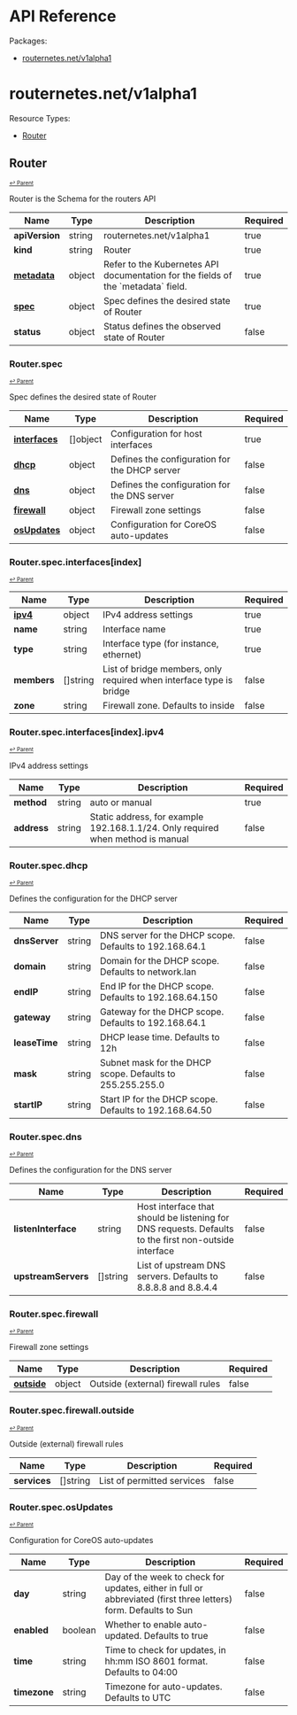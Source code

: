 # API Reference

Packages:

- [routernetes.net/v1alpha1](#routernetesnetv1alpha1)

# routernetes.net/v1alpha1

Resource Types:

- [Router](#router)




## Router
<sup><sup>[↩ Parent](#routernetesnetv1alpha1 )</sup></sup>






Router is the Schema for the routers API

<table>
    <thead>
        <tr>
            <th>Name</th>
            <th>Type</th>
            <th>Description</th>
            <th>Required</th>
        </tr>
    </thead>
    <tbody><tr>
      <td><b>apiVersion</b></td>
      <td>string</td>
      <td>routernetes.net/v1alpha1</td>
      <td>true</td>
      </tr>
      <tr>
      <td><b>kind</b></td>
      <td>string</td>
      <td>Router</td>
      <td>true</td>
      </tr>
      <tr>
      <td><b><a href="https://kubernetes.io/docs/reference/generated/kubernetes-api/v1.20/#objectmeta-v1-meta">metadata</a></b></td>
      <td>object</td>
      <td>Refer to the Kubernetes API documentation for the fields of the `metadata` field.</td>
      <td>true</td>
      </tr><tr>
        <td><b><a href="#routerspec">spec</a></b></td>
        <td>object</td>
        <td>
          Spec defines the desired state of Router<br/>
        </td>
        <td>true</td>
      </tr><tr>
        <td><b>status</b></td>
        <td>object</td>
        <td>
          Status defines the observed state of Router<br/>
        </td>
        <td>false</td>
      </tr></tbody>
</table>


### Router.spec
<sup><sup>[↩ Parent](#router)</sup></sup>



Spec defines the desired state of Router

<table>
    <thead>
        <tr>
            <th>Name</th>
            <th>Type</th>
            <th>Description</th>
            <th>Required</th>
        </tr>
    </thead>
    <tbody><tr>
        <td><b><a href="#routerspecinterfacesindex">interfaces</a></b></td>
        <td>[]object</td>
        <td>
          Configuration for host interfaces<br/>
        </td>
        <td>true</td>
      </tr><tr>
        <td><b><a href="#routerspecdhcp">dhcp</a></b></td>
        <td>object</td>
        <td>
          Defines the configuration for the DHCP server<br/>
        </td>
        <td>false</td>
      </tr><tr>
        <td><b><a href="#routerspecdns">dns</a></b></td>
        <td>object</td>
        <td>
          Defines the configuration for the DNS server<br/>
        </td>
        <td>false</td>
      </tr><tr>
        <td><b><a href="#routerspecfirewall">firewall</a></b></td>
        <td>object</td>
        <td>
          Firewall zone settings<br/>
        </td>
        <td>false</td>
      </tr><tr>
        <td><b><a href="#routerspecosupdates">osUpdates</a></b></td>
        <td>object</td>
        <td>
          Configuration for CoreOS auto-updates<br/>
        </td>
        <td>false</td>
      </tr></tbody>
</table>


### Router.spec.interfaces[index]
<sup><sup>[↩ Parent](#routerspec)</sup></sup>





<table>
    <thead>
        <tr>
            <th>Name</th>
            <th>Type</th>
            <th>Description</th>
            <th>Required</th>
        </tr>
    </thead>
    <tbody><tr>
        <td><b><a href="#routerspecinterfacesindexipv4">ipv4</a></b></td>
        <td>object</td>
        <td>
          IPv4 address settings<br/>
        </td>
        <td>true</td>
      </tr><tr>
        <td><b>name</b></td>
        <td>string</td>
        <td>
          Interface name<br/>
        </td>
        <td>true</td>
      </tr><tr>
        <td><b>type</b></td>
        <td>string</td>
        <td>
          Interface type (for instance, ethernet)<br/>
        </td>
        <td>true</td>
      </tr><tr>
        <td><b>members</b></td>
        <td>[]string</td>
        <td>
          List of bridge members, only required when interface type is bridge<br/>
        </td>
        <td>false</td>
      </tr><tr>
        <td><b>zone</b></td>
        <td>string</td>
        <td>
          Firewall zone. Defaults to inside<br/>
        </td>
        <td>false</td>
      </tr></tbody>
</table>


### Router.spec.interfaces[index].ipv4
<sup><sup>[↩ Parent](#routerspecinterfacesindex)</sup></sup>



IPv4 address settings

<table>
    <thead>
        <tr>
            <th>Name</th>
            <th>Type</th>
            <th>Description</th>
            <th>Required</th>
        </tr>
    </thead>
    <tbody><tr>
        <td><b>method</b></td>
        <td>string</td>
        <td>
          auto or manual<br/>
        </td>
        <td>true</td>
      </tr><tr>
        <td><b>address</b></td>
        <td>string</td>
        <td>
          Static address, for example 192.168.1.1/24. Only required when method is manual<br/>
        </td>
        <td>false</td>
      </tr></tbody>
</table>


### Router.spec.dhcp
<sup><sup>[↩ Parent](#routerspec)</sup></sup>



Defines the configuration for the DHCP server

<table>
    <thead>
        <tr>
            <th>Name</th>
            <th>Type</th>
            <th>Description</th>
            <th>Required</th>
        </tr>
    </thead>
    <tbody><tr>
        <td><b>dnsServer</b></td>
        <td>string</td>
        <td>
          DNS server for the DHCP scope. Defaults to 192.168.64.1<br/>
        </td>
        <td>false</td>
      </tr><tr>
        <td><b>domain</b></td>
        <td>string</td>
        <td>
          Domain for the DHCP scope. Defaults to network.lan<br/>
        </td>
        <td>false</td>
      </tr><tr>
        <td><b>endIP</b></td>
        <td>string</td>
        <td>
          End IP for the DHCP scope. Defaults to 192.168.64.150<br/>
        </td>
        <td>false</td>
      </tr><tr>
        <td><b>gateway</b></td>
        <td>string</td>
        <td>
          Gateway for the DHCP scope. Defaults to 192.168.64.1<br/>
        </td>
        <td>false</td>
      </tr><tr>
        <td><b>leaseTime</b></td>
        <td>string</td>
        <td>
          DHCP lease time. Defaults to 12h<br/>
        </td>
        <td>false</td>
      </tr><tr>
        <td><b>mask</b></td>
        <td>string</td>
        <td>
          Subnet mask for the DHCP scope. Defaults to 255.255.255.0<br/>
        </td>
        <td>false</td>
      </tr><tr>
        <td><b>startIP</b></td>
        <td>string</td>
        <td>
          Start IP for the DHCP scope. Defaults to 192.168.64.50<br/>
        </td>
        <td>false</td>
      </tr></tbody>
</table>


### Router.spec.dns
<sup><sup>[↩ Parent](#routerspec)</sup></sup>



Defines the configuration for the DNS server

<table>
    <thead>
        <tr>
            <th>Name</th>
            <th>Type</th>
            <th>Description</th>
            <th>Required</th>
        </tr>
    </thead>
    <tbody><tr>
        <td><b>listenInterface</b></td>
        <td>string</td>
        <td>
          Host interface that should be listening for DNS requests. Defaults to the first non-outside interface<br/>
        </td>
        <td>false</td>
      </tr><tr>
        <td><b>upstreamServers</b></td>
        <td>[]string</td>
        <td>
          List of upstream DNS servers. Defaults to 8.8.8.8 and 8.8.4.4<br/>
        </td>
        <td>false</td>
      </tr></tbody>
</table>


### Router.spec.firewall
<sup><sup>[↩ Parent](#routerspec)</sup></sup>



Firewall zone settings

<table>
    <thead>
        <tr>
            <th>Name</th>
            <th>Type</th>
            <th>Description</th>
            <th>Required</th>
        </tr>
    </thead>
    <tbody><tr>
        <td><b><a href="#routerspecfirewalloutside">outside</a></b></td>
        <td>object</td>
        <td>
          Outside (external) firewall rules<br/>
        </td>
        <td>false</td>
      </tr></tbody>
</table>


### Router.spec.firewall.outside
<sup><sup>[↩ Parent](#routerspecfirewall)</sup></sup>



Outside (external) firewall rules

<table>
    <thead>
        <tr>
            <th>Name</th>
            <th>Type</th>
            <th>Description</th>
            <th>Required</th>
        </tr>
    </thead>
    <tbody><tr>
        <td><b>services</b></td>
        <td>[]string</td>
        <td>
          List of permitted services<br/>
        </td>
        <td>false</td>
      </tr></tbody>
</table>


### Router.spec.osUpdates
<sup><sup>[↩ Parent](#routerspec)</sup></sup>



Configuration for CoreOS auto-updates

<table>
    <thead>
        <tr>
            <th>Name</th>
            <th>Type</th>
            <th>Description</th>
            <th>Required</th>
        </tr>
    </thead>
    <tbody><tr>
        <td><b>day</b></td>
        <td>string</td>
        <td>
          Day of the week to check for updates, either in full or abbreviated (first three letters) form. Defaults to Sun<br/>
        </td>
        <td>false</td>
      </tr><tr>
        <td><b>enabled</b></td>
        <td>boolean</td>
        <td>
          Whether to enable auto-updated. Defaults to true<br/>
        </td>
        <td>false</td>
      </tr><tr>
        <td><b>time</b></td>
        <td>string</td>
        <td>
          Time to check for updates, in hh:mm ISO 8601 format. Defaults to 04:00<br/>
        </td>
        <td>false</td>
      </tr><tr>
        <td><b>timezone</b></td>
        <td>string</td>
        <td>
          Timezone for auto-updates. Defaults to UTC<br/>
        </td>
        <td>false</td>
      </tr></tbody>
</table>